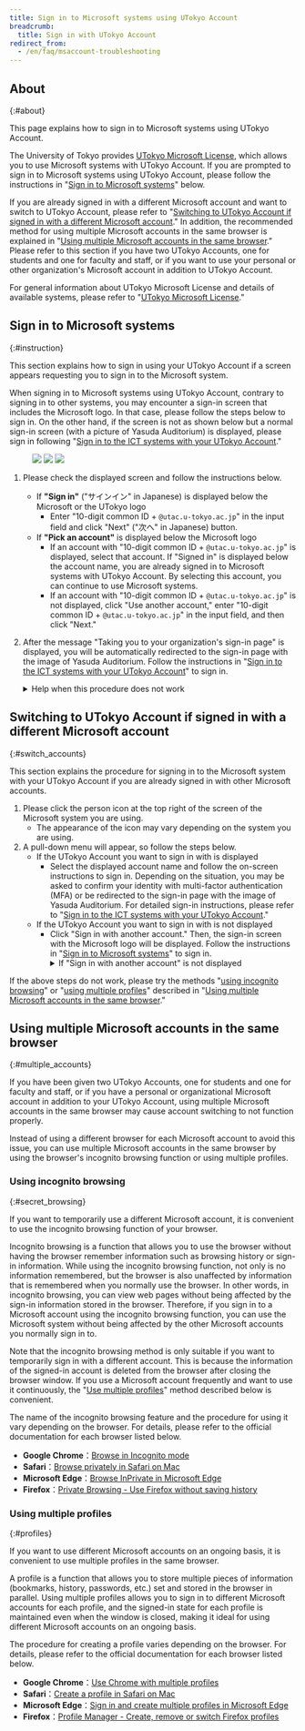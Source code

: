 ```yaml
---
title: Sign in to Microsoft systems using UTokyo Account
breadcrumb:
  title: Sign in with UTokyo Account
redirect_from:
  - /en/faq/msaccount-troubleshooting
---
```


## About
{:#about}

This page explains how to sign in to Microsoft systems using UTokyo Account.

The University of Tokyo provides [UTokyo Microsoft License](.././), which allows you to use Microsoft systems with UTokyo Account. If you are prompted to sign in to Microsoft systems using UTokyo Account, please follow the instructions in "[Sign in to Microsoft systems](#instruction)" below.

If you are already signed in with a different Microsoft account and want to switch to UTokyo Account, please refer to "[Switching to UTokyo Account if signed in with a different Microsoft account](#switch_accounts)." In addition, the recommended method for using multiple Microsoft accounts in the same browser is explained in "[Using multiple Microsoft accounts in the same browser](#multiple_accounts)." Please refer to this section if you have two UTokyo Accounts, one for students and one for faculty and staff, or if you want to use your personal or other organization's Microsoft account in addition to UTokyo Account.

For general information about UTokyo Microsoft License and details of available systems, please refer to "[UTokyo Microsoft License](.././)."

## Sign in to Microsoft systems
{:#instruction}

This section explains how to sign in using your UTokyo Account if a screen appears requesting you to sign in to the Microsoft system.

When signing in to Microsoft systems using UTokyo Account, contrary to signing in to other systems, you may encounter a sign-in screen that includes the Microsoft logo. In that case, please follow the steps below to sign in. On the other hand, if the screen is not as shown below but a normal sign-in screen (with a picture of Yasuda Auditorium) is displayed, please sign in following "[Sign in to the ICT systems with your UTokyo Account](/en/utokyo_account/#signin)."

<figure class="gallery">
<img src="img/microsoft-signin-instruction-1.png" class="medium center border">
<img src="img/microsoft-signin-instruction-3.png" class="medium center border">
<img src="img/microsoft-signin-instruction-2.png" class="medium center border">
</figure>

1. Please check the displayed screen and follow the instructions below.
    - If **"Sign in"** ("サインイン" in Japanese) is displayed below the Microsoft or the UTokyo logo
        - Enter "10-digit common ID + `@utac.u-tokyo.ac.jp`" in the input field and click "Next" ("次へ" in Japanese) button.
    - If **"Pick an account"** is displayed below the Microsoft logo
        - If an account with "10-digit common ID + `@utac.u-tokyo.ac.jp`" is displayed, select that account. If "Signed in" is displayed below the account name, you are already signed in to Microsoft systems with UTokyo Account. By selecting this account, you can continue to use Microsoft systems.
        - If an account with "10-digit common ID + `@utac.u-tokyo.ac.jp`" is not displayed, click "Use another account," enter "10-digit common ID + `@utac.u-tokyo.ac.jp`" in the input field, and then click "Next."
2. After the message "Taking you to your organization's sign-in page" is displayed, you will be automatically redirected to the sign-in page with the image of Yasuda Auditorium. Follow the instructions in "[Sign in to the ICT systems with your UTokyo Account](/utokyo_account/#signin)" to sign in.
    <details>
    <summary>Help when this procedure does not work</summary>

    - If you see **"Enter a valid email address, phone number, or Skype name."** or **"We couldn't find an account with that username. Try another, or get a new Microsoft account."**
        - The input is incorrect. Please check if you have entered "10-digit common ID + `@utac.u-tokyo.ac.jp`" correctly.
    - If you see **"That Microsoft account doesn't exist. Enter a different account or get a new one."**
        - You cannot sign in with UTokyo Account on this sign-in page. If you see this screen even though the system supports signing in with UTokyo Account, please contact the [support desk](/en/support/).
    </details>

## Switching to UTokyo Account if signed in with a different Microsoft account
{:#switch_accounts}

This section explains the procedure for signing in to the Microsoft system with your UTokyo Account if you are already signed in with other Microsoft accounts.

1. Please click the person icon at the top right of the screen of the Microsoft system you are using.
    - The appearance of the icon may vary depending on the system you are using.
2. A pull-down menu will appear, so follow the steps below.
    - If the UTokyo Account you want to sign in with is displayed
        - Select the displayed account name and follow the on-screen instructions to sign in. Depending on the situation, you may be asked to confirm your identity with multi-factor authentication (MFA) or be redirected to the sign-in page with the image of Yasuda Auditorium. For detailed sign-in instructions, please refer to "[Sign in to the ICT systems with your UTokyo Account](/en/utokyo_account/#signin)."
    - If the UTokyo Account you want to sign in with is not displayed
        - Click "Sign in with another account." Then, the sign-in screen with the Microsoft logo will be displayed. Follow the instructions in "[Sign in to Microsoft systems](#instruction)" to sign in.
            <details>
                <summary>If "Sign in with another account" is not displayed</summary>
                Click "Sign out" to sign out of the currently signed-in Microsoft account, and then sign in again with UTokyo Account.
            </details>

If the above steps do not work, please try the methods "[using incognito browsing](#secret_browsing)" or "[using multiple profiles](#profiles)" described in "[Using multiple Microsoft accounts in the same browser](#multiple_accounts)."

## Using multiple Microsoft accounts in the same browser
{:#multiple_accounts}

If you have been given two UTokyo Accounts, one for students and one for faculty and staff, or if you have a personal or organizational Microsoft account in addition to your UTokyo Account, using multiple Microsoft accounts in the same browser may cause account switching to not function properly.

Instead of using a different browser for each Microsoft account to avoid this issue, you can use multiple Microsoft accounts in the same browser by using the browser's incognito browsing function or using multiple profiles.

### Using incognito browsing
{:#secret_browsing}

If you want to temporarily use a different Microsoft account, it is convenient to use the incognito browsing function of your browser.

Incognito browsing is a function that allows you to use the browser without having the browser remember information such as browsing history or sign-in information. While using the incognito browsing function, not only is no information remembered, but the browser is also unaffected by information that is remembered when you normally use the browser. In other words, in incognito browsing, you can view web pages without being affected by the sign-in information stored in the browser. Therefore, if you sign in to a Microsoft account using the incognito browsing function, you can use the Microsoft system without being affected by the other Microsoft accounts you normally sign in to.

Note that the incognito browsing method is only suitable if you want to temporarily sign in with a different account. This is because the information of the signed-in account is deleted from the browser after closing the browser window. If you use a Microsoft account frequently and want to use it continuously, the "[Use multiple profiles](#profiles)" method described below is convenient.

The name of the incognito browsing feature and the procedure for using it vary depending on the browser. For details, please refer to the official documentation for each browser listed below.

- **Google Chrome**：[Browse in Incognito mode](https://support.google.com/chrome/answer/95464?hl=en)
- **Safari**：[Browse privately in Safari on Mac](https://support.apple.com/guide/safari/browse-privately-ibrw1069/mac)
- **Microsoft Edge**：[Browse InPrivate in Microsoft Edge](https://support.microsoft.com/en-us/microsoft-edge/browse-inprivate-in-microsoft-edge-cd2c9a48-0bc4-b98e-5e46-ac40c84e27e2)
- **Firefox**：[Private Browsing - Use Firefox without saving history](https://support.mozilla.org/en-US/kb/private-browsing-use-firefox-without-history)

### Using multiple profiles
{:#profiles}

If you want to use different Microsoft accounts on an ongoing basis, it is convenient to use multiple profiles in the same browser.

A profile is a function that allows you to store multiple pieces of information (bookmarks, history, passwords, etc.) set and stored in the browser in parallel. Using multiple profiles allows you to sign in to different Microsoft accounts for each profile, and the signed-in state for each profile is maintained even when the window is closed, making it ideal for using different Microsoft accounts on an ongoing basis.

The procedure for creating a profile varies depending on the browser. For details, please refer to the official documentation for each browser listed below.

- **Google Chrome**：[Use Chrome with multiple profiles](https://support.google.com/chrome/answer/2364824?hl=en)
- **Safari**：[Create a profile in Safari on Mac](https://support.apple.com/guide/safari/ibrwf3a9e7d6/mac)
- **Microsoft Edge**：[Sign in and create multiple profiles in Microsoft Edge](https://support.microsoft.com/en-us/topic/sign-in-and-create-multiple-profiles-in-microsoft-edge-df94e622-2061-49ae-ad1d-6f0e43ce6435)
- **Firefox**：[Profile Manager - Create, remove or switch Firefox profiles](https://support.mozilla.org/en-US/kb/profile-manager-create-remove-switch-firefox-profiles)
